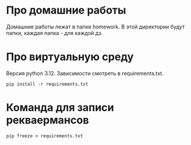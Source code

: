 # Про домашние работы
Домашние работы лежат в папке homework.
В этой директории будут папки, каждая папка - для каждой дз.

# Про виртуальную среду
Версия python 3.12.
Зависимости смотреть в requirements.txt.
```
pip install -r requirements.txt
```

# Команда для записи рекваермансов
```
pip freeze > requirements.txt
```